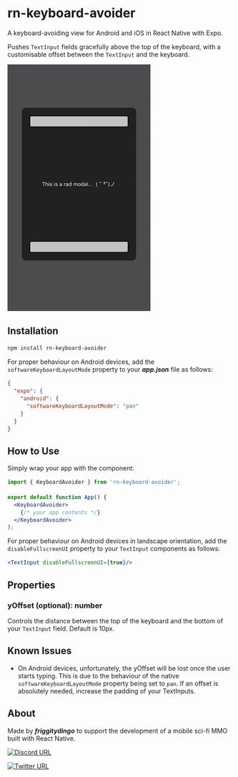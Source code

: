 # rn-keyboard-avoider

A keyboard-avoiding view for Android and iOS in React Native with Expo.

Pushes `TextInput` fields gracefully above the top of the keyboard, with a customisable offset between the `TextInput` and the keyboard.

<img src="./assets/demo.gif" width='320'/>

## Installation
```bash
npm install rn-keyboard-avoider
```

For proper behaviour on Android devices, add the `softwareKeyboardLayoutMode` property to your ***app.json*** file as follows:

```json
{
  "expo": {
    "android": {
      "softwareKeyboardLayoutMode": "pan"
    }
  }
}
```

## How to Use

Simply wrap your app with the component:

```jsx
import { KeyboardAvoider } from 'rn-keyboard-avoider';

export default function App() {
  <KeyboardAvoider>
    {/* your app contents */}
  </KeyboardAvoider>
);
```

For proper behaviour on Android devices in landscape orientation, add the `disableFullscreenUI` property to your `TextInput` components as follows:

```jsx
<TextInput disableFullscreenUI={true}/>
```

## Properties

### yOffset (optional): number
Controls the distance between the top of the keyboard and the bottom of your `TextInput` field. Default is 10px.


## Known Issues

- On Android devices, unfortunately, the yOffset will be lost once the user starts typing. This is due to the behaviour of the native `softwareKeyboardLayoutMode` property being set to `pan`. If an offset is absolutely needed, increase the padding of your TextInputs.

## About

Made by ***friggitydingo*** to support the development of a mobile sci-fi MMO built with React Native.

[![Discord URL](https://img.shields.io/badge/-Join%20the%20Discord-white?logo=discord)](http://discord.gg/qRMMvxW3yc)

[![Twitter URL](https://img.shields.io/twitter/follow/BenScottSteer?style=social)](https://twitter.com/BenScottSteer)
